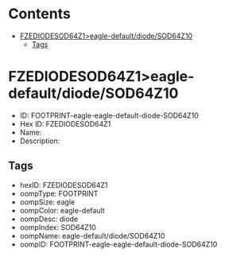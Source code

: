 



Contents
========

* [FZEDIODESOD64Z1>eagle-default/diode/SOD64Z10](#fzediodesod64z1eagle-defaultdiodesod64z10)
	* [Tags](#tags)

# FZEDIODESOD64Z1>eagle-default/diode/SOD64Z10

- ID: FOOTPRINT-eagle-eagle-default-diode-SOD64Z10
- Hex ID: FZEDIODESOD64Z1
- Name: 
- Description: 

## Tags

- hexID: FZEDIODESOD64Z1
- oompType: FOOTPRINT
- oompSize: eagle
- oompColor: eagle-default
- oompDesc: diode
- oompIndex: SOD64Z10
- oompName: eagle-default/diode/SOD64Z10
- oompID: FOOTPRINT-eagle-eagle-default-diode-SOD64Z10
